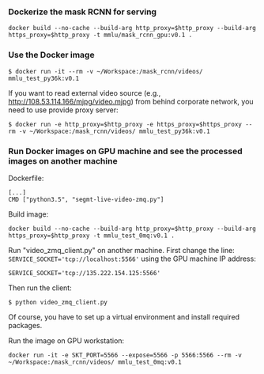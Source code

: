 ### Dockerize the mask RCNN for serving

```
docker build --no-cache --build-arg http_proxy=$http_proxy --build-arg https_proxy=$http_proxy -t mmlu/mask_rcnn_gpu:v0.1 .
```

### Use the Docker image

```
$ docker run -it --rm -v ~/Workspace:/mask_rcnn/videos/ mmlu_test_py36k:v0.1
```
If you want to read external video source (e.g., http://108.53.114.166/mjpg/video.mjpg) from behind corporate network, you need to use provide proxy server:
```
$ docker run -e http_proxy=$http_proxy -e https_proxy=$https_proxy --rm -v ~/Workspace:/mask_rcnn/videos/ mmlu_test_py36k:v0.1
```
### Run Docker images on GPU machine and see the processed images on another machine

Dockerfile:
```
[...]
CMD ["python3.5", "segmt-live-video-zmq.py"]
```
Build image:
```
docker build --no-cache --build-arg http_proxy=$http_proxy --build-arg https_proxy=$http_proxy -t mmlu_test_0mq:v0.1 .
```
Run "video_zmq_client.py" on another machine. First change the line: ```SERVICE_SOCKET='tcp://localhost:5566'``` using the GPU machine IP address:
```
SERVICE_SOCKET='tcp://135.222.154.125:5566'
```
Then run the client:
```
$ python video_zmq_client.py
```
Of course, you have to set up a virtual environment and install required packages.

Run the image on GPU workstation:
```
docker run -it -e SKT_PORT=5566 --expose=5566 -p 5566:5566 --rm -v ~/Workspace:/mask_rcnn/videos/ mmlu_test_0mq:v0.1
```

